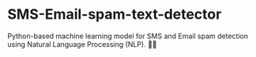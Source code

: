 # SMS-Email-spam-text-detector
Python-based machine learning model for SMS and Email spam detection using Natural Language Processing (NLP). 🐍🤖
